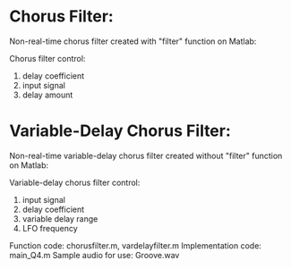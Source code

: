 # Chorus Filter:
Non-real-time chorus filter created with "filter" function on Matlab:

Chorus filter control:
1. delay coefficient
2. input signal
3. delay amount


# Variable-Delay Chorus Filter:
Non-real-time variable-delay chorus filter created without "filter" function on Matlab:

Variable-delay chorus filter control:
1. input signal
2. delay coefficient
3. variable delay range
4. LFO frequency


Function code: chorusfilter.m, vardelayfilter.m
Implementation code: main_Q4.m
Sample audio for use: Groove.wav
